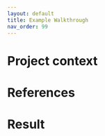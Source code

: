 ```yaml
---
layout: default
title: Example Walkthrough
nav_order: 99
---
```


# Project context

# References

# Result